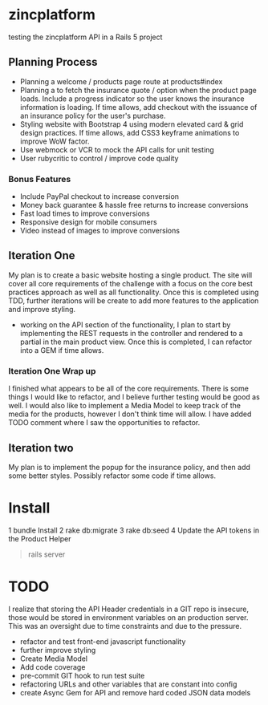 # zincplatform
testing the zincplatform API in a Rails 5 project

## Planning Process

* Planning a welcome / products page route at products#index
* Planning a to fetch the insurance quote / option when the product page loads. Include a progress indicator so the user knows the insurance information is loading. If time allows, add checkout with the issuance of an insurance policy for the user's purchase.
* Styling website with Bootstrap 4 using modern elevated card & grid design practices. If time allows, add CSS3 keyframe animations to improve WoW factor.
* Use webmock or VCR to mock the API calls for unit testing
* User rubycritic to control / improve code quality

### Bonus Features
* Include PayPal checkout to increase conversion
* Money back guarantee & hassle free returns to increase conversions
* Fast load times to improve conversions
* Responsive design for mobile consumers
* Video instead of images to improve conversions

## Iteration One
My plan is to create a basic website hosting a single product. The site will cover all core requirements of the challenge with a focus on the core best practices approach as well as all functionality. Once this is completed using TDD, further iterations will be create to add more features to the application and improve styling.

* working on the API section of the functionality, I plan to start by implementing the REST requests in the controller and rendered to a partial in the main product view. Once this is completed, I can refactor into a GEM if time allows.

### Iteration One Wrap up
I finished what appears to be all of the core requirements. There is some things I would like to refactor, and I believe further testing would be good as well. I would also like to implement a Media Model to keep track of the media for the products, however I don't think time will allow. I have added TODO comment where I saw the opportunities to refactor.

## Iteration two
My plan is to implement the popup for the insurance policy, and then add some better styles. Possibly refactor some code if time allows.

# Install
1 bundle Install
2 rake db:migrate
3 rake db:seed
4 Update the API tokens in the Product Helper
> rails server

# TODO
I realize that storing the API Header credentials in a GIT repo is insecure, those would be stored in environment variables on an production server. This was an oversight due to time constraints and due to the pressure.

* refactor and test front-end javascript functionality
* further improve styling
* Create Media Model
* Add code coverage
* pre-commit GIT hook to run test suite
* refactoring URLs and other variables that are constant into config
* create Async Gem for API and remove hard coded JSON data models 


